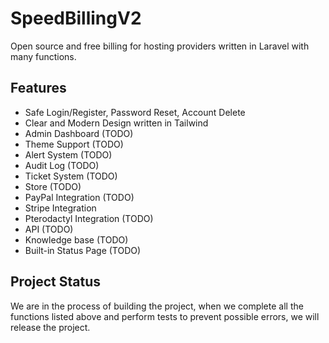 # SpeedBillingV2
Open source and free billing for hosting providers written in Laravel with many functions.

## Features
- Safe Login/Register, Password Reset, Account Delete
- Clear and Modern Design written in Tailwind
- Admin Dashboard (TODO)
- Theme Support (TODO)
- Alert System (TODO)
- Audit Log (TODO)
- Ticket System (TODO)
- Store (TODO)
- PayPal Integration (TODO)
- Stripe Integration
- Pterodactyl Integration (TODO)
- API (TODO)
- Knowledge base (TODO)
- Built-in Status Page (TODO)

## Project Status
We are in the process of building the project, when we complete all the functions listed above and perform tests to prevent possible errors, we will release the project.
